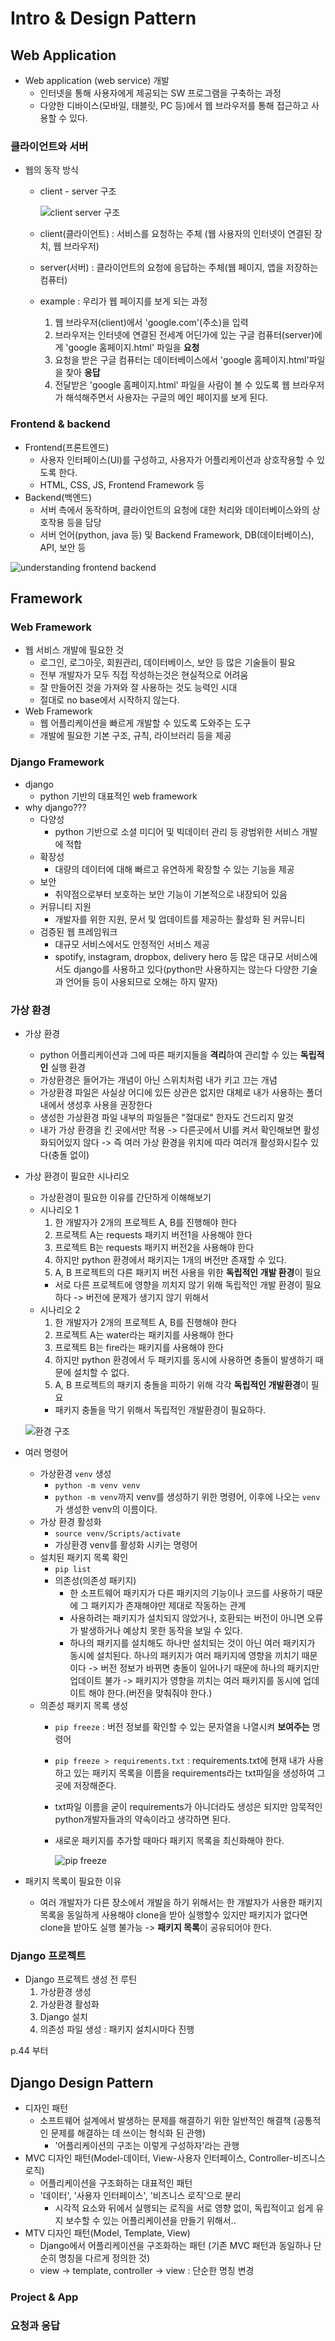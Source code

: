 # Intro & Design Pattern

## Web Application
* Web application (web service) 개발
    * 인터넷을 통해 사용자에게 제공되는 SW 프로그램을 구축하는 과정
    * 다양한 디바이스(모바일, 태블릿, PC 등)에서 웹 브라우저를 통해 접근하고 사용할 수 있다.

### 클라이언트와 서버
* 웹의 동작 방식
    * client - server 구조

        ![client server 구조](../image/client_server_Django.png)

    * client(클라이언트) : 서비스를 요청하는 주체 (웹 사용자의 인터넷이 연결된 장치, 웹 브라우저)
    * server(서버) : 클라이언트의 요청에 응답하는 주체(웹 페이지, 앱을 저장하는 컴퓨터)
    * example : 우리가 웹 페이지를 보게 되는 과정
        1. 웹 브라우저(client)에서 'google.com'(주소)을 입력
        2. 브라우저는 인터넷에 연결된 전세계 어딘가에 있는 구글 컴퓨터(server)에게 'google 홈페이지.html' 파일을 **요청**
        3. 요청을 받은 구글 컴퓨터는 데이터베이스에서 'google 홈페이지.html'파일을 찾아 **응답**
        4. 전달받은 'google 홈페이지.html' 파일을 사람이 볼 수 있도록 웹 브라우저가 해석해주면서 사용자는 구글의 메인 페이지를 보게 된다.

### Frontend & backend
* Frontend(프론트엔드)
    * 사용자 인터페이스(UI)를 구성하고, 사용자가 어플리케이션과 상호작용할 수 있도록 한다.
    * HTML, CSS, JS, Frontend Framework 등
* Backend(백엔드)
    * 서버 측에서 동작하며, 클라이언트의 요청에 대한 처리와 데이터베이스와의 상호작용 등을 담당
    * 서버 언어(python, java 등) 및 Backend Framework, DB(데이터베이스), API, 보안 등

![understanding frontend backend](../image/understanding_frontend_backend_django.png)



## Framework

### Web Framework
* 웹 서비스 개발에 필요한 것
    * 로그인, 로그아웃, 회원관리, 데이터베이스, 보안 등 많은 기술들이 필요
    * 전부 개발자가 모두 직접 작성하는것은 현실적으로 어려움
    * 잘 만들어진 것을 가져와 잘 사용하는 것도 능력인 시대
    * 절대로 no base에서 시작하지 않는다.
* Web Framework
    * 웹 어플리케이션을 빠르게 개발할 수 있도록 도와주는 도구
    * 개발에 필요한 기본 구조, 규칙, 라이브러리 등을 제공

### Django Framework
* django
    * python 기반의 대표적인 web framework
* why django???
    * 다양성
        * python 기반으로 소셜 미디어 및 빅데이터 관리 등 광범위한 서비스 개발에 적합
    * 확장성
        * 대량의 데이터에 대해 빠르고 유연하게 확장할 수 있는 기능을 제공
    * 보안
        * 취약점으로부터 보호하는 보안 기능이 기본적으로 내장되어 있음
    * 커뮤니티 지원
        * 개발자를 위한 지원, 문서 및 업데이트를 제공하는 활성화 된 커뮤니티
    * 검증된 웹 프레임워크
        * 대규모 서비스에서도 안정적인 서비스 제공
        * spotify, instagram, dropbox, delivery hero 등 많은 대규모 서비스에서도 django를 사용하고 있다(python만 사용하지는 않는다 다양한 기술과 언어들 등이 사용되므로 오해는 하지 말자)

### 가상 환경
* 가상 환경
    * python 어플리케이션과 그에 따른 패키지들을 **격리**하여 관리할 수 있는 **독립적인** 실행 환경
    * 가상환경은 들어가는 개념이 아닌 스위치처럼 내가 키고 끄는 개념
    * 가상환경 파일은 사실상 어디에 있든 상관은 없지만 대체로 내가 사용하는 폴더 내에서 생성후 사용을 권장한다
    * 생성한 가상환경 파일 내부의 파일들은 "절대로" 한자도 건드리지 말것
    * 내가 가상 환경을 킨 곳에서만 적용 -> 다른곳에서 UI를 켜서 확인해보면 활성화되어있지 않다 -> 즉 여러 가상 환경을 위치에 따라 여러개 활성화시킬수 있다(충돌 없이)
* 가상 환경이 필요한 시나리오
    * 가상환경이 필요한 이유를 간단하게 이해해보기
    * 시나리오 1
        1. 한 개발자가 2개의 프로젝트 A, B를 진행해야 한다
        2. 프로젝트 A는 requests 패키지 버전1을 사용해야 한다
        3. 프로젝트 B는 requests 패키지 버전2을 사용해야 한다
        4. 하지만 python 환경에서 패키지는 1개의 버전만 존재할 수 있다.
        5. A, B 프로젝트의 다른 패키지 버전 사용을 위한 **독립적인 개발 환경**이 필요
        * 서로 다른 프로젝트에 영향을 끼치지 않기 위해 독립적인 개발 환경이 필요하다 -> 버전에 문제가 생기지 않기 위해서
    * 시나리오 2
        1. 한 개발자가 2개의 프로젝트 A, B를 진행해야 한다
        2. 프로젝트 A는 water라는 패키지를 사용해야 한다
        3. 프로젝트 B는 fire라는 패키지를 사용해야 한다
        4. 하지만 python 환경에서 두 패키지를 동시에 사용하면 충돌이 발생하기 때문에 설치할 수 없다.
        5. A, B 프로젝트의 패키지 충돌을 피하기 위해 각각 **독립적인 개발환경**이 필요
        * 패키지 충돌을 막기 위해서 독립적인 개발환경이 필요하다.

    ![환경 구조](../image/independency_django.png)

* 여러 명령어
    * 가상환경 `venv` 생성
        * `python -m venv venv`
        * `python -m venv`까지 venv를 생성하기 위한 명령어, 이후에 나오는 `venv`가 생성한 venv의 이름이다.
    * 가상 환경 활성화
        * `source venv/Scripts/activate`
        * 가상환경 venv를 활성화 시키는 명령어
    * 설치된 패키지 목록 확인
        * `pip list`
        * 의존성(의존성 패키지)
            * 한 소프트웨어 패키지가 다른 패키지의 기능이나 코드를 사용하기 때문에 그 패키지가 존재해야만 제대로 작동하는 관계
            * 사용하려는 패키지가 설치되지 않았거나, 호환되는 버전이 아니면 오류가 발생하거나 예상치 못한 동작을 보일 수 있다.
            * 하나의 패키지를 설치해도 하나만 설치되는 것이 아닌 여러 패키지가 동시에 설치된다. 하나의 패키지가 여러 패키지에 영향을 끼치기 때문이다 -> 버전 정보가 바뀌면 충돌이 일어나기 때문에 하나의 패키지만 업데이트 불가 -> 패키지가 영향을 끼치는 여러 패키지를 동시에 업데이트 해야 한다.(버전을 맞춰줘야 한다.)
    * 의존성 패키지 목록 생성
        * `pip freeze` : 버전 정보를 확인할 수 있는 문자열을 나열시켜 **보여주는** 명령어
        * `pip freeze > requirements.txt` : requirements.txt에 현재 내가 사용하고 있는 패키지 목록을 이름을 requirements라는 txt파일을 생성하여 그곳에 저장해준다.
        * txt파일 이름을 굳이 requirements가 아니더라도 생성은 되지만 암묵적인 python개발자들과의 약속이라고 생각하면 된다.
        * 새로운 패키지를 추가할 때마다 패키지 목록을 최신화해야 한다.

            ![pip freeze](../image/pip_freeze_django.png)

* 패키지 목록이 필요한 이유
    * 여러 개발자가 다른 장소에서 개발을 하기 위해서는 한 개발자가 사용한 패키지 목록을 동일하게 사용해야 clone을 받아 실행할수 있지만 패키지가 없다면 clone을 받아도 실행 불가능 -> **패키지 목록**이 공유되어야 한다.

### Django 프로젝트
* Django 프로젝트 생성 전 루틴
    1. 가상환경 생성
    2. 가상환경 활성화
    3. Django 설치
    4. 의존성 파일 생성 : 패키지 설치시마다 진행


p.44 부터




## Django Design Pattern
* 디자인 패턴
    * 소프트웨어 설계에서 발생하는 문제를 해결하기 위한 일반적인 해결책 (공통적인 문제를 해결하는 데 쓰이는 형식화 된 관행)
        * '어플리케이션의 구조는 이렇게 구성하자'라는 관행
* MVC 디자인 패턴(Model-데이터, View-사용자 인터페이스, Controller-비즈니스 로직)
    * 어플리케이션을 구조화하는 대표적인 패턴
    * '데이터', '사용자 인터페이스', '비즈니스 로직'으로 분리
        * 시각적 요소와 뒤에서 실행되는 로직을 서로 영향 없이, 독립적이고 쉽게 유지 보수할 수 있는 어플리케이션을 만들기 위해서..
* MTV 디자인 패턴(Model, Template, View)
    * Django에서 어플리케이션을 구조화하는 패턴 (기존 MVC 패턴과 동일하나 단순히 명칭을 다르게 정의한 것)
    * view -> template, controller -> view : 단순한 명칭 변경

### Project & App

### 요청과 응답